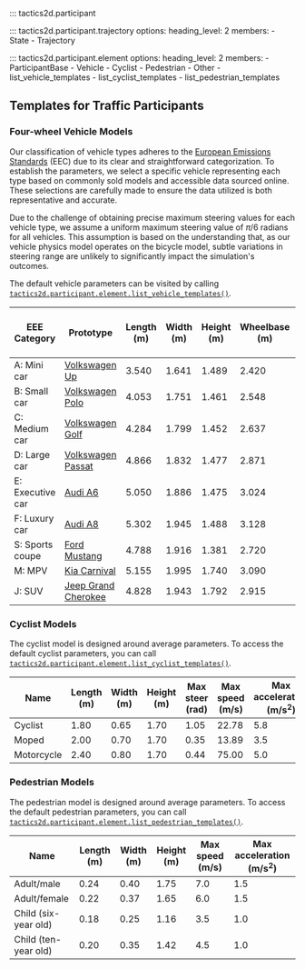 ::: tactics2d.participant

::: tactics2d.participant.trajectory
    options:
        heading_level: 2
        members:
            - State
            - Trajectory

::: tactics2d.participant.element
    options:
        heading_level: 2
        members:
            - ParticipantBase
            - Vehicle
            - Cyclist
            - Pedestrian
            - Other
            - list_vehicle_templates
            - list_cyclist_templates
            - list_pedestrian_templates

## Templates for Traffic Participants

### Four-wheel Vehicle Models

Our classification of vehicle types adheres to the [European Emissions Standards](https://en.wikipedia.org/wiki/Vehicle_size_class#EEC) (EEC) due to its clear and straightforward categorization. To establish the parameters, we select a specific vehicle representing each type based on commonly sold models and accessible data sourced online. These selections are carefully made to ensure the data utilized is both representative and accurate.

Due to the challenge of obtaining precise maximum steering values for each vehicle type, we assume a uniform maximum steering value of $\pi/6$ radians for all vehicles. This assumption is based on the understanding that, as our vehicle physics model operates on the bicycle model, subtle variations in steering range are unlikely to significantly impact the simulation's outcomes.

The default vehicle parameters can be visited by calling [`tactics2d.participant.element.list_vehicle_templates()`](#tactics2d.participant.element.list_vehicle_templates).

| EEE Category | Prototype | Length (m) | Width (m) | Height (m) | Wheelbase (m) | Front overhang (m) | Rear overhang (m) | Kerb Weight (kg) | Max speed (m/s) | 0-100 km/h (s) | Driven mode |
| --- | --- | --- | --- | --- | --- | --- | --- | --- | --- | --- | --- |
| A: Mini car | [Volkswagen Up](https://en.wikipedia.org/wiki/Volkswagen_Up) | 3.540 | 1.641 | 1.489 | 2.420 | 0.585 | 0.535 | 1070 | 44.44 | 14.4 | FWD |
| B: Small car | [Volkswagen Polo](https://en.wikipedia.org/wiki/Volkswagen_Polo) | 4.053 | 1.751 | 1.461 | 2.548 | 0.824 | 0.681 | 1565 | 52.78 | 11.2 | FWD |
| C: Medium car | [Volkswagen Golf](https://en.wikipedia.org/wiki/Volkswagen_Golf_Mk8) | 4.284 | 1.799 | 1.452 | 2.637 | 0.880 | 0.767 | 1620 | 69.44 | 8.9 | FWD |
| D: Large car | [Volkswagen Passat](https://en.wikipedia.org/wiki/Volkswagen_Passat_(B8)) | 4.866 | 1.832 | 1.477 | 2.871 | 0.955 | 1.040 | 1735 | 58.33 | 8.4 | FWD |
| E: Executive car | [Audi A6](https://en.wikipedia.org/wiki/Audi_A6) | 5.050 | 1.886 | 1.475 | 3.024 | 0.921 | 1.105  | 2175 | 63.89 | 8.1 | FWD |
| F: Luxury car | [Audi A8](https://en.wikipedia.org/wiki/Audi_A8#Fourth_generation_(D5;_2018%E2%80%93present)) | 5.302 | 1.945 | 1.488 | 3.128 | 0.989 | 1.185 | 2520 | 69.44 | 6.7 | AWD |
| S: Sports coupe | [Ford Mustang](https://en.wikipedia.org/wiki/Ford_Mustang) | 4.788 | 1.916 | 1.381 | 2.720 | 0.830 | 1.238 | 1740 | 63.89 | 5.3 | AWD |
| M: MPV | [Kia Carnival](https://en.wikipedia.org/wiki/Kia_Carnival) | 5.155 | 1.995 | 1.740 | 3.090 | 0.935 | 1.130 | 2095 | 66.67 | 9.4 | 4WD |
| J: SUV | [Jeep Grand Cherokee](https://en.wikipedia.org/wiki/Jeep_Grand_Cherokee) | 4.828 | 1.943 | 1.792 | 2.915 | 0.959 | 0.954 | 2200 | 88.89 | 3.8 | 4WD |

### Cyclist Models

The cyclist model is designed around average parameters. To access the default cyclist parameters, you can call [`tactics2d.participant.element.list_cyclist_templates()`](#tactics2d.participant.element.list_cyclist_templates).

| Name | Length (m) | Width (m) | Height (m) | Max steer (rad) | Max speed (m/s) | Max acceleration (m/s$^2$) | Max deceleration (m/s$^2$) |
| --- | --- | --- | --- | --- | --- | --- | --- |
| Cyclist | 1.80 | 0.65 | 1.70 | 1.05 | 22.78 | 5.8 | 7.8 |
| Moped | 2.00 | 0.70 | 1.70 | 0.35 | 13.89 | 3.5 | 7.0 |
| Motorcycle | 2.40 | 0.80 | 1.70 | 0.44 | 75.00 | 5.0 | 10.0 |

### Pedestrian Models

The pedestrian model is designed around average parameters. To access the default pedestrian parameters, you can call [`tactics2d.participant.element.list_pedestrian_templates()`](#tactics2d.participant.element.list_pedestrian_templates).

| Name | Length (m) | Width (m) | Height (m) | Max speed (m/s) | Max acceleration (m/s$^2$) |
| --- | --- | --- | --- | --- | --- |
| Adult/male | 0.24 | 0.40 | 1.75 | 7.0 | 1.5 |
| Adult/female | 0.22 | 0.37 | 1.65 | 6.0 | 1.5 |
| Child (six-year old) | 0.18 | 0.25 | 1.16 | 3.5 | 1.0 |
| Child (ten-year old) | 0.20 | 0.35 | 1.42 | 4.5 | 1.0 |
